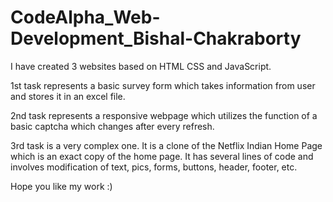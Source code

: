 # CodeAlpha_Web-Development_Bishal-Chakraborty
I have created 3 websites based on HTML CSS and JavaScript.

1st task represents a basic survey form which takes information from user and stores it in an excel file.

2nd task represents a responsive webpage which utilizes the function of a basic captcha which changes after every refresh.

3rd task is a very complex one. It is a clone of the Netflix Indian Home Page which is an exact copy of the home page. It has several lines of code and involves modification of text, pics, forms, buttons, header, footer, etc.

Hope you like my work :)
